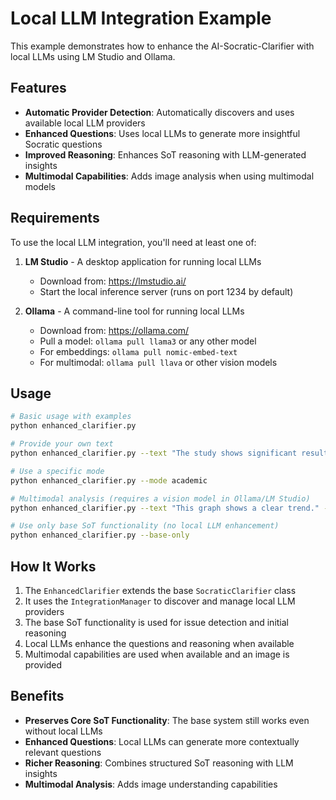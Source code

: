 # Local LLM Integration Example

This example demonstrates how to enhance the AI-Socratic-Clarifier with local LLMs using LM Studio and Ollama.

## Features

- **Automatic Provider Detection**: Automatically discovers and uses available local LLM providers
- **Enhanced Questions**: Uses local LLMs to generate more insightful Socratic questions
- **Improved Reasoning**: Enhances SoT reasoning with LLM-generated insights
- **Multimodal Capabilities**: Adds image analysis when using multimodal models

## Requirements

To use the local LLM integration, you'll need at least one of:

1. **LM Studio** - A desktop application for running local LLMs
   - Download from: https://lmstudio.ai/
   - Start the local inference server (runs on port 1234 by default)

2. **Ollama** - A command-line tool for running local LLMs
   - Download from: https://ollama.com/
   - Pull a model: `ollama pull llama3` or any other model
   - For embeddings: `ollama pull nomic-embed-text`
   - For multimodal: `ollama pull llava` or other vision models

## Usage

```bash
# Basic usage with examples
python enhanced_clarifier.py

# Provide your own text
python enhanced_clarifier.py --text "The study shows significant results that prove our theory."

# Use a specific mode
python enhanced_clarifier.py --mode academic

# Multimodal analysis (requires a vision model in Ollama/LM Studio)
python enhanced_clarifier.py --text "This graph shows a clear trend." --image "path/to/image.jpg"

# Use only base SoT functionality (no local LLM enhancement)
python enhanced_clarifier.py --base-only
```

## How It Works

1. The `EnhancedClarifier` extends the base `SocraticClarifier` class
2. It uses the `IntegrationManager` to discover and manage local LLM providers
3. The base SoT functionality is used for issue detection and initial reasoning
4. Local LLMs enhance the questions and reasoning when available
5. Multimodal capabilities are used when available and an image is provided

## Benefits

- **Preserves Core SoT Functionality**: The base system still works even without local LLMs
- **Enhanced Questions**: Local LLMs can generate more contextually relevant questions
- **Richer Reasoning**: Combines structured SoT reasoning with LLM insights
- **Multimodal Analysis**: Adds image understanding capabilities

